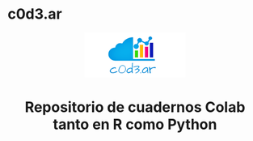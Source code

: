# c0d3.ar  
<center>
  
![Logo.png](https://github.com/cristiandarioortegayubro/c0d3.ar/blob/main/Logo-02.png)

# Repositorio de cuadernos Colab tanto en R como Python
